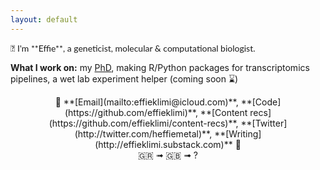 ```yaml
---
layout: default
---
```




<p style="font-family:lato">
💟 I'm **Effie**, a geneticist, molecular & computational biologist. 

**What I work on:** 
my [PhD](https://gtr.ukri.org/projects?ref=studentship-2273599),
making R/Python packages for transcriptomics pipelines,
a wet lab experiment helper (coming soon ⌛)
</p>

 

<div align="center">🚀 **[Email](mailto:effieklimi@icloud.com)**, **[Code](https://github.com/effieklimi)**,  **[Content recs](https://github.com/effieklimi/content-recs)**, **[Twitter](http://twitter.com/heffiemetal)**, **[Writing](http://effieklimi.substack.com)** 💫</div>
  
  
  
<div align="center">🇬🇷 ➟ 🇬🇧 ➟ ?</div>
  
  
  
  
  
  
  
  
  
  
  
  
  
  

